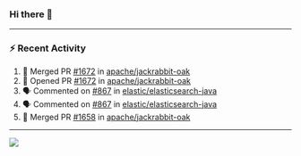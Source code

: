 ### Hi there 👋

---

### :zap: Recent Activity

<!--START_SECTION:activity-->
1. 🎉 Merged PR [#1672](https://github.com/apache/jackrabbit-oak/pull/1672) in [apache/jackrabbit-oak](https://github.com/apache/jackrabbit-oak)
2. 💪 Opened PR [#1672](https://github.com/apache/jackrabbit-oak/pull/1672) in [apache/jackrabbit-oak](https://github.com/apache/jackrabbit-oak)
3. 🗣 Commented on [#867](https://github.com/elastic/elasticsearch-java/pull/867#issuecomment-2310289826) in [elastic/elasticsearch-java](https://github.com/elastic/elasticsearch-java)
4. 🗣 Commented on [#867](https://github.com/elastic/elasticsearch-java/pull/867#issuecomment-2310107349) in [elastic/elasticsearch-java](https://github.com/elastic/elasticsearch-java)
5. 🎉 Merged PR [#1658](https://github.com/apache/jackrabbit-oak/pull/1658) in [apache/jackrabbit-oak](https://github.com/apache/jackrabbit-oak)
<!--END_SECTION:activity-->

---

<!--
**fabriziofortino/fabriziofortino** is a ✨ _special_ ✨ repository because its `README.md` (this file) appears on your GitHub profile.

Here are some ideas to get you started:

- 🔭 I’m currently working on ...
- 🌱 I’m currently learning ...
- 👯 I’m looking to collaborate on ...
- 🤔 I’m looking for help with ...
- 💬 Ask me about ...
- 📫 How to reach me: ...
- 😄 Pronouns: ...
- ⚡ Fun fact: ...
-->
![](https://komarev.com/ghpvc/?username=fabriziofortino)
